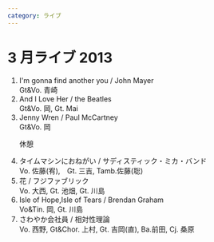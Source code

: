 ```yaml
---
category: ライブ
---
```


# 3 月ライブ 2013

<ol>
       <li>I'm gonna find another you / John Mayer<br />Gt&Vo. 青崎</li>
       <li>And I Love Her / the Beatles<br />Gt&Vo. 岡, Gt. Mai</li>
       <li>Jenny Wren / Paul McCartney<br />Gt&Vo. 岡</li>
       <p>休憩</p>
       <li>タイムマシンにおねがい / サディスティック・ミカ・バンド<br />Vo. 佐藤(宥),　Gt. 三吉, Tamb.佐藤(聡)</li>
       <li>花 / フジファブリック<br />Vo. 大西, Gt. 池畑, Gt. 川島</li>
       <li>Isle of Hope,Isle of Tears / Brendan Graham<br />Vo&Tin. 岡, Gt. 川島</li>
       <li>さわやか会社員 / 相対性理論<br />Vo. 西野, Gt&Chor. 上村, Gt. 吉岡(直), Ba.前田, Cj. 桑原</li> 
</ol>
